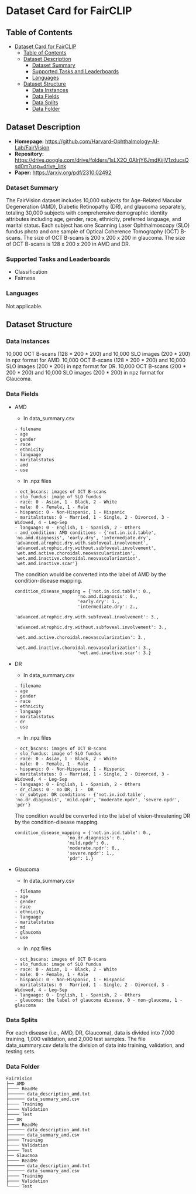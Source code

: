 # Dataset Card for FairCLIP

## Table of Contents
- [Dataset Card for FairCLIP](#dataset-card-for-fairclip)
  - [Table of Contents](#table-of-contents)
  - [Dataset Description](#dataset-description)
    - [Dataset Summary](#dataset-summary)
    - [Supported Tasks and Leaderboards](#supported-tasks-and-leaderboards)
    - [Languages](#languages)
  - [Dataset Structure](#dataset-structure)
    - [Data Instances](#data-instances)
    - [Data Fields](#data-fields)
    - [Data Splits](#data-splits)
    - [Data Folder](#data-folder)

## Dataset Description

- **Homepage:** https://github.com/Harvard-Ophthalmology-AI-Lab/FairVision
- **Repository:** https://drive.google.com/drive/folders/1sLX2O_0AlrjY6JmdKijiV1zducsOsd0m?usp=drive_link
- **Paper:** https://arxiv.org/pdf/2310.02492

### Dataset Summary

The FairVision dataset includes 10,000 subjects for Age-Related Macular Degeneration (AMD), Diabetic Retinopathy (DR), and glaucoma separately, totaling 30,000 subjects with comprehensive demographic identity attributes including age, gender, race, ethnicity, preferred language, and marital status. Each subject has one Scanning Laser Ophthalmoscopy (SLO) fundus photo and one sample of Optical Coherence Tomography (OCT) B-scans. The size of OCT B-scans is 200 x 200 x 200 in glaucoma. The size of OCT B-scans is 128 x 200 x 200 in AMD and DR.

### Supported Tasks and Leaderboards

- Classification
- Fairness

### Languages

Not applicable.

## Dataset Structure

### Data Instances

10,000 OCT B-scans (128 * 200 * 200) and 10,000 SLO images (200 * 200) in npz format for AMD.
10,000 OCT B-scans (128 * 200 * 200) and 10,000 SLO images (200 * 200) in npz format for DR.
10,000 OCT B-scans (200 * 200 * 200) and 10,000 SLO images (200 * 200) in npz format for Glaucoma.

### Data Fields

- AMD

  - In data_summary.csv

  ```
  - filename
  - age
  - gender
  - race
  - ethnicity
  - language
  - maritalstatus
  - amd
  - use
  ```

  - In .npz files

  ```
  - oct_bscans: images of OCT B-scans
  - slo_fundus: image of SLO fundus
  - race: 0 - Asian, 1 - Black, 2 - White
  - male: 0 - Female, 1 - Male
  - hispanic: 0 - Non-Hispanic, 1 - Hispanic
  - maritalstatus: 0 - Married, 1 - Single, 2 - Divorced, 3 - Widowed, 4 - Leg-Sep
  - language: 0 - English, 1 - Spanish, 2 - Others
  - amd_condition: AMD conditions - {'not.in.icd.table', 'no.amd.diagnosis', 'early.dry', 'intermediate.dry', 'advanced.atrophic.dry.with.subfoveal.involvement', 'advanced.atrophic.dry.without.subfoveal.involvement', 'wet.amd.active.choroidal.neovascularization', 'wet.amd.inactive.choroidal.neovascularization', 'wet.amd.inactive.scar'}
  ```
  The condition would be converted into the label of AMD by the condition-disease mapping.
  ```
  condition_disease_mapping = {'not.in.icd.table': 0.,
                          'no.amd.diagnosis': 0.,
                          'early.dry': 1.,
                          'intermediate.dry': 2.,
                          'advanced.atrophic.dry.with.subfoveal.involvement': 3.,
                          'advanced.atrophic.dry.without.subfoveal.involvement': 3.,
                          'wet.amd.active.choroidal.neovascularization': 3.,
                          'wet.amd.inactive.choroidal.neovascularization': 3.,
                          'wet.amd.inactive.scar': 3.}
  ```

- DR

  - In data_summary.csv

  ```
  - filename
  - age
  - gender
  - race
  - ethnicity
  - language
  - maritalstatus
  - dr
  - use
  ```

  - In .npz files

  ```
  - oct_bscans: images of OCT B-scans
  - slo_fundus: image of SLO fundus
  - race: 0 - Asian, 1 - Black, 2 - White
  - male: 0 - Female, 1 - Male
  - hispanic: 0 - Non-Hispanic, 1 - Hispanic
  - maritalstatus: 0 - Married, 1 - Single, 2 - Divorced, 3 - Widowed, 4 - Leg-Sep
  - language: 0 - English, 1 - Spanish, 2 - Others
  - dr_class: 0 - no DR, 1 -  DR
  - dr_subtype: DR conditions - {'not.in.icd.table', 'no.dr.diagnosis', 'mild.npdr', 'moderate.npdr', 'severe.npdr', 'pdr'}
  ```

  The condition would be converted into the label of vision-threatening DR by the condition-disease mapping.

  ```
  condition_disease_mapping = {'not.in.icd.table': 0.,
                      'no.dr.diagnosis': 0.,
                      'mild.npdr': 0.,
                      'moderate.npdr': 0.,
                      'severe.npdr': 1.,
                      'pdr': 1.}
  ```

- Glaucoma

  - In data_summary.csv

  ```
  - filename
  - age
  - gender
  - race
  - ethnicity
  - language
  - maritalstatus
  - md
  - glaucoma
  - use
  ```

  - In .npz files

  ```
  - oct_bscans: images of OCT B-scans
  - slo_fundus: image of SLO fundus
  - race: 0 - Asian, 1 - Black, 2 - White
  - male: 0 - Female, 1 - Male
  - hispanic: 0 - Non-Hispanic, 1 - Hispanic
  - maritalstatus: 0 - Married, 1 - Single, 2 - Divorced, 3 - Widowed, 4 - Leg-Sep
  - language: 0 - English, 1 - Spanish, 2 - Others
  - glaucoma: the label of glaucoma disease, 0 - non-glaucoma, 1 - glaucoma
  ```

### Data Splits

For each disease (i.e., AMD, DR, Glaucoma), data is divided into 7,000 training, 1,000 validation, and 2,000 test samples. The file data_summary.csv details the division of data into training, validation, and testing sets. 

### Data Folder
```
FairVision
├── AMD
├──── ReadMe
├────── data_description_amd.txt
├────── data_summary_amd.csv
├──── Training
├──── Validation
├──── Test
├── DR
├──── ReadMe
├────── data_description_amd.txt
├────── data_summary_amd.csv
├──── Training
├──── Validation
├──── Test
├── Glaucmoa
├──── ReadMe
├────── data_description_amd.txt
├────── data_summary_amd.csv
├──── Training
├──── Validation
└──── Test
```
